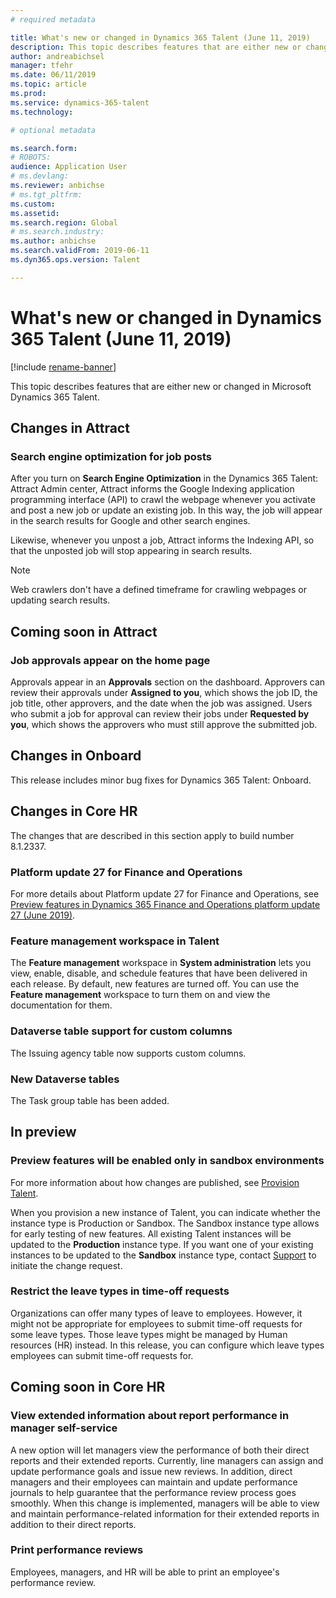 ```yaml
---
# required metadata

title: What's new or changed in Dynamics 365 Talent (June 11, 2019)
description: This topic describes features that are either new or changed in Microsoft Dynamics 365 Talent for June 11, 2019.
author: andreabichsel
manager: tfehr
ms.date: 06/11/2019
ms.topic: article
ms.prod: 
ms.service: dynamics-365-talent
ms.technology: 

# optional metadata

ms.search.form: 
# ROBOTS: 
audience: Application User
# ms.devlang: 
ms.reviewer: anbichse
# ms.tgt_pltfrm: 
ms.custom: 
ms.assetid: 
ms.search.region: Global
# ms.search.industry: 
ms.author: anbichse
ms.search.validFrom: 2019-06-11
ms.dyn365.ops.version: Talent

---
```

# What's new or changed in Dynamics 365 Talent (June 11, 2019)

[!include [rename-banner](~/includes/cc-data-platform-banner.md)]

This topic describes features that are either new or changed in Microsoft Dynamics 365 Talent.

## Changes in Attract

### Search engine optimization for job posts

After you turn on **Search Engine Optimization** in the Dynamics 365 Talent: Attract Admin center, Attract informs the Google Indexing application programming interface (API) to crawl the webpage whenever you activate and post a new job or update an existing job. In this way, the job will appear in the search results for Google and other search engines.

Likewise, whenever you unpost a job, Attract informs the Indexing API, so that the unposted job will stop appearing in search results.

> [!NOTE]
> Web crawlers don't have a defined timeframe for crawling webpages or updating search results.

## Coming soon in Attract

### Job approvals appear on the home page

Approvals appear in an **Approvals** section on the dashboard. Approvers can review their approvals under **Assigned to you**, which shows the job ID, the job title, other approvers, and the date when the job was assigned. Users who submit a job for approval can review their jobs under **Requested by you**, which shows the approvers who must still approve the submitted job.

## Changes in Onboard

This release includes minor bug fixes for Dynamics 365 Talent: Onboard.

## Changes in Core HR

The changes that are described in this section apply to build number 8.1.2337.

### Platform update 27 for Finance and Operations

For more details about Platform update 27 for Finance and Operations, see [Preview features in Dynamics 365 Finance and Operations platform update 27 (June 2019)](https://docs.microsoft.com/dynamics365/unified-operations/fin-and-ops/get-started/whats-new-platform-update-27).

### Feature management workspace in Talent

The **Feature management** workspace in **System administration** lets you view, enable, disable, and schedule features that have been delivered in each release. By default, new features are turned off. You can use the **Feature management** workspace to turn them on and view the documentation for them.

### Dataverse table support for custom columns

The Issuing agency table now supports custom columns.

### New Dataverse tables

The Task group table has been added.

## In preview

### Preview features will be enabled only in sandbox environments

For more information about how changes are published, see [Provision Talent](https://docs.microsoft.com/dynamics365/unified-operations/talent/provisioning-talent).

When you provision a new instance of Talent, you can indicate whether the instance type is Production or Sandbox. The Sandbox instance type allows for early testing of new features. All existing Talent instances will be updated to the **Production** instance type. If you want one of your existing instances to be updated to the **Sandbox** instance type, contact [Support](https://docs.microsoft.com/dynamics365/unified-operations/talent/talent-support) to initiate the change request.

### Restrict the leave types in time-off requests

Organizations can offer many types of leave to employees. However, it might not be appropriate for employees to submit time-off requests for some leave types. Those leave types might be managed by Human resources (HR) instead. In this release, you can configure which leave types employees can submit time-off requests for. 

## Coming soon in Core HR

### View extended information about report performance in manager self-service

A new option will let managers view the performance of both their direct reports and their extended reports. Currently, line managers can assign and update performance goals and issue new reviews. In addition, direct managers and their employees can maintain and update performance journals to help guarantee that the performance review process goes smoothly. When this change is implemented, managers will be able to view and maintain performance-related information for their extended reports in addition to their direct reports.

### Print performance reviews

Employees, managers, and HR will be able to print an employee's performance review.
